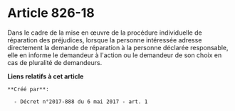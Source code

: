 # Article 826-18

Dans le cadre de la mise en œuvre de la procédure individuelle de réparation des préjudices, lorsque la personne intéressée
adresse directement la demande de réparation à la personne déclarée responsable, elle en informe le demandeur à l'action ou
le demandeur de son choix en cas de pluralité de demandeurs.

**Liens relatifs à cet article**

	**Créé par**:

	  - Décret n°2017-888 du 6 mai 2017 - art. 1
